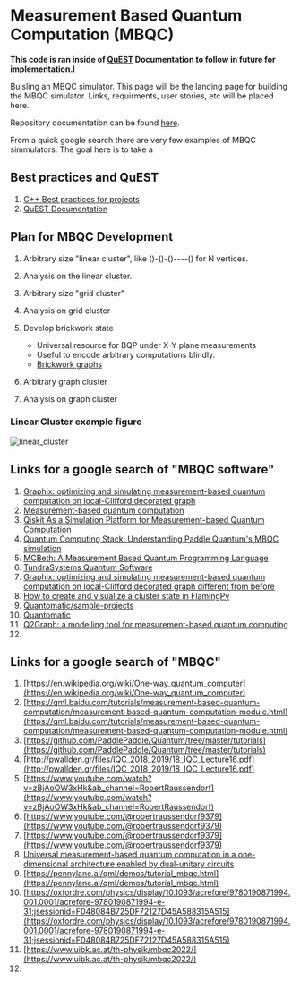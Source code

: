 # Measurement Based Quantum Computation  (MBQC)

**This code is ran inside of [QuEST](https://quest.qtechtheory.org/download/) Documentation to follow in future for implementation.l**


Buisling an MBQC simulator. This page will be the landing page for building the MBQC simulator. Links, requirments, user stories, etc will be placed here.

Repository documentation can be found [here](https://ediparquantum.github.io/MBQC/).

From a quick google search there are very few examples of MBQC simmulators. The goal here is to take a 


## Best practices and QuEST

1. [C++ Best practices for projects](https://micro-os-plus.github.io/develop/sutter-101/)
2. [QuEST Documentation](https://quest-kit.github.io/QuEST/index.html)



## Plan for MBQC Development
1. Arbitrary size "linear cluster", like ()-()-()----() for N vertices.
2. Analysis on the linear cluster.

3. Arbitrary size "grid cluster"
4. Analysis on grid cluster
5. Develop brickwork state
    + Universal resource for BQP under X-Y plane measurements
    + Useful to encode arbitrary computations blindly. 
    + [Brickwork graphs](https://arxiv.org/abs/0807.4154)
6. Arbitrary graph cluster

7. Analysis on graph cluster

### Linear Cluster example figure
![linear_cluster](https://user-images.githubusercontent.com/19248072/225726167-6cf3710d-db2c-479c-be50-f8f9ce9ed101.png)


## Links for a google search of "MBQC software"

1. [Graphix: optimizing and simulating measurement-based quantum computation on local-Clifford decorated graph](https://arxiv.org/abs/2212.11975)
2. [Measurement-based quantum computation](https://pennylane.ai/qml/demos/tutorial_mbqc.html)
3. [Qiskit As a Simulation Platform for Measurement-based Quantum Computation](https://ieeexplore.ieee.org/document/9779844)
4. [Quantum Computing Stack: Understanding Paddle Quantum's MBQC simulation](https://quantumcomputing.stackexchange.com/questions/27239/understanding-paddle-quantums-mbqc-simulation)
5. [MCBeth: A Measurement Based Quantum Programming Language](https://www.cs.yale.edu/homes/soule/pubs/arxiv2022.pdf)
6. [TundraSystems Quantum Software](https://tsgl.xyz/tundrasystems-quantum-software/)
7. [Graphix: optimizing and simulating measurement-based quantum computation on local-Clifford decorated graph different from before](https://inspirehep.net/literature/2617623)
8. [How to create and visualize a cluster state in FlamingPy](https://pennylane.ai/blog/2022/07/how-to-create-and-visualize-a-cluster-state-in-flamingpy/)
9. [Quantomatic/sample-projects](https://github.com/Quantomatic/sample-projects/releases/tag/qpc2018)
10. [Quantomatic](https://quantomatic.github.io/)
11. [Q2Graph: a modelling tool for measurement-based quantum computing](https://www.researchgate.net/publication/364126005_Q2Graph_a_modelling_tool_for_measurement-based_quantum_computing)
12. []()


## Links for a google search of "MBQC"

1. [https://en.wikipedia.org/wiki/One-way_quantum_computer](https://en.wikipedia.org/wiki/One-way_quantum_computer)
2. [https://qml.baidu.com/tutorials/measurement-based-quantum-computation/measurement-based-quantum-computation-module.html](https://qml.baidu.com/tutorials/measurement-based-quantum-computation/measurement-based-quantum-computation-module.html)
3. [https://github.com/PaddlePaddle/Quantum/tree/master/tutorials](https://github.com/PaddlePaddle/Quantum/tree/master/tutorials)
4. [http://pwallden.gr/files/IQC_2018_2019/18_IQC_Lecture16.pdf](http://pwallden.gr/files/IQC_2018_2019/18_IQC_Lecture16.pdf)
5. [https://www.youtube.com/watch?v=zBjAoOW3xHk&ab_channel=RobertRaussendorf](https://www.youtube.com/watch?v=zBjAoOW3xHk&ab_channel=RobertRaussendorf)
6. [https://www.youtube.com/@robertraussendorf9379](https://www.youtube.com/@robertraussendorf9379)
7. [https://www.youtube.com/@robertraussendorf9379](https://www.youtube.com/@robertraussendorf9379)
8. [Universal measurement-based quantum computation in a one-dimensional architecture enabled by dual-unitary circuits](https://arxiv.org/abs/2209.06191)
9. [https://pennylane.ai/qml/demos/tutorial_mbqc.html](https://pennylane.ai/qml/demos/tutorial_mbqc.html)
10. [https://oxfordre.com/physics/display/10.1093/acrefore/9780190871994.001.0001/acrefore-9780190871994-e-31;jsessionid=F048084B725DF72127D45A588315A515](https://oxfordre.com/physics/display/10.1093/acrefore/9780190871994.001.0001/acrefore-9780190871994-e-31;jsessionid=F048084B725DF72127D45A588315A515)
11. [https://www.uibk.ac.at/th-physik/mbqc2022/](https://www.uibk.ac.at/th-physik/mbqc2022/)
12. 
